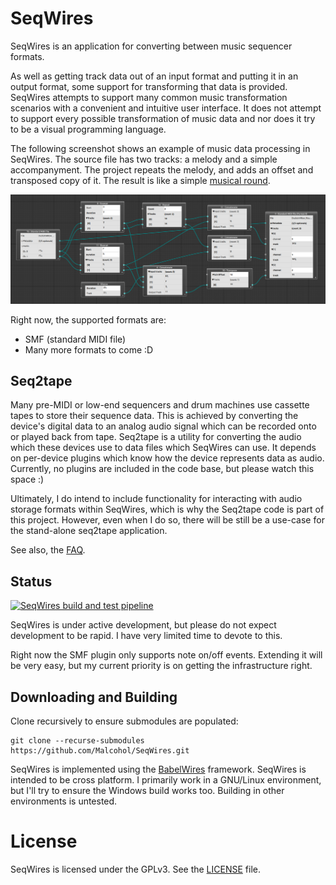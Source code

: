 # SeqWires

SeqWires is an application for converting between music sequencer formats.

As well as getting track data out of an input format and putting it in an output format, some support for transforming that data is provided. 
SeqWires attempts to support many common music transformation scenarios with a convenient and intuitive user interface.
It does not attempt to support every possible transformation of music data and nor does it try to be a visual programming language.

The following screenshot shows an example of music data processing in SeqWires.
The source file has two tracks: a melody and a simple accompanyment.
The project repeats the melody, and adds an offset and transposed copy of it.
The result is like a simple [musical round](https://en.wikipedia.org/wiki/Round_(music)).

![Screenshot showing several nodes wired together](https://raw.githubusercontent.com/Malcohol/BabelWires/main/Docs/screenshot.png "An example SeqWires project")

Right now, the supported formats are:
* SMF (standard MIDI file)
* Many more formats to come :D 

## Seq2tape

Many pre-MIDI or low-end sequencers and drum machines use cassette tapes to store their sequence data.
This is achieved by converting the device's digital data to an analog audio signal which can be recorded onto or played back from tape.
Seq2tape is a utility for converting the audio which these devices use to data files which SeqWires can use.
It depends on per-device plugins which know how the device represents data as audio.
Currently, no plugins are included in the code base, but please watch this space :)

Ultimately, I do intend to include functionality for interacting with audio storage formats within SeqWires, which is why the Seq2tape code is part of this project.
However, even when I do so, there will be still be a use-case for the stand-alone seq2tape application.

See also, the [FAQ](Docs/FAQ.md).

## Status

[![SeqWires build and test pipeline](https://github.com/Malcohol/SeqWires/actions/workflows/ci.yml/badge.svg)](https://github.com/Malcohol/SeqWires/actions/workflows/ci.yml)

SeqWires is under active development, but please do not expect development to be rapid.
I have very limited time to devote to this.

Right now the SMF plugin only supports note on/off events.
Extending it will be very easy, but my current priority is on getting the infrastructure right.

## Downloading and Building

Clone recursively to ensure submodules are populated:

```
git clone --recurse-submodules https://github.com/Malcohol/SeqWires.git
```

SeqWires is implemented using the [BabelWires](https://github.com/Malcohol/BabelWires) framework. 
SeqWires is intended to be cross platform.
I primarily work in a GNU/Linux environment, but I'll try to ensure the Windows build works too.
Building in other environments is untested.

# License

SeqWires is licensed under the GPLv3.
See the [LICENSE](LICENSE) file.

